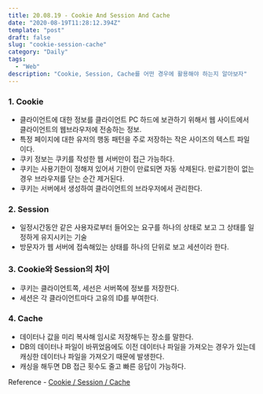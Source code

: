 ```yaml
---
title: 20.08.19 - Cookie And Session And Cache
date: "2020-08-19T11:28:12.394Z"
template: "post"
draft: false
slug: "cookie-session-cache"
category: "Daily"
tags:
  - "Web"
description: "Cookie, Session, Cache를 어떤 경우에 활용해야 하는지 알아보자"
---
```


### 1. Cookie
- 클라이언트에 대한 정보를 클라이언트 PC 하드에 보관하기 위해서 웹 사이트에서 클라이언트의 웹브라우저에 전송하는 정보.
- 특정 페이지에 대한 유저의 행동 패턴을 주로 저장하는 작은 사이즈의 텍스트 파일이다.
- 쿠키 정보는 쿠키를 작성한 웹 서버만이 접근 가능하다.
- 쿠키는 사용기한이 정해져 있어서 기한이 만료되면 자동 삭제된다. 만료기한이 없는 경우 브라우저를 닫는 순간 제거된다.
- 쿠키는 서버에서 생성하여 클라이언트의 브라우저에서 관리한다.

### 2. Session
- 일정시간동안 같은 사용자로부터 들어오는 요구를 하나의 상태로 보고 그 상태를 일정하게 유지시키는 기술
- 방문자가 웹 서버에 접속해있는 상태를 하나의 단위로 보고 세션이라 한다.

### 3. Cookie와 Session의 차이
- 쿠키는 클라이언트쪽, 세선은 서버쪽에 정보를 저장한다.
- 세션은 각 클라이언트마다 고유의 ID를 부여한다.

### 4. Cache
- 데이터나 값을 미리 복사해 임시로 저장해두는 장소를 말한다.
- DB의 데이터나 파일이 바뀌었음에도 이전 데이터나 파일을 가져오는 경우가 있는데 캐싱한 데이터나 파일을 가져오기 때문에 발생한다.
- 캐싱을 해두면 DB 접근 횟수도 줄고 빠른 응답이 가능하다. 

Reference - [Cookie / Session / Cache](https://asfirstalways.tistory.com/m/68?category=656859)
